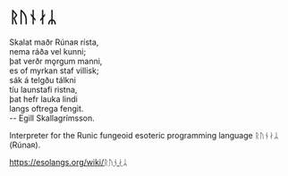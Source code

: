 # ᚱᚢᚾᛅᛦ

  Skalat maðr Rúnaʀ rísta,  
  nema ráða vel kunni;  
  þat verðr mǫrgum manni,  
  es of myrkan staf villisk;  
  sák á telgðu tálkni  
  tíu launstafi ristna,  
  þat hefr lauka lindi  
  langs oftrega fengit.  
    -- Egill Skallagrímsson.  

Interpreter for the Runic fungeoid esoteric programming language ᚱᚢᚾᛅᛦ (Rúnaʀ).

https://esolangs.org/wiki/ᚱᚢᚾᛅᛦ

